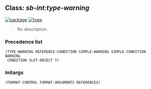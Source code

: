 ## Class: ***sb-int:type-warning***
[![package](https://img.shields.io/badge/Package-SB--INT-5f9ea0.svg?style=social&colorA=999999)](../) [![type](https://img.shields.io/badge/Type-Class-5f9ea0.svg?style=social&colorA=999999)](../#class) 

> No description.

### Precedence list
```
(TYPE-WARNING REFERENCE-CONDITION SIMPLE-WARNING SIMPLE-CONDITION WARNING
 CONDITION SLOT-OBJECT T)
```
### Initargs
```
(FORMAT-CONTROL FORMAT-ARGUMENTS REFERENCES)
```
